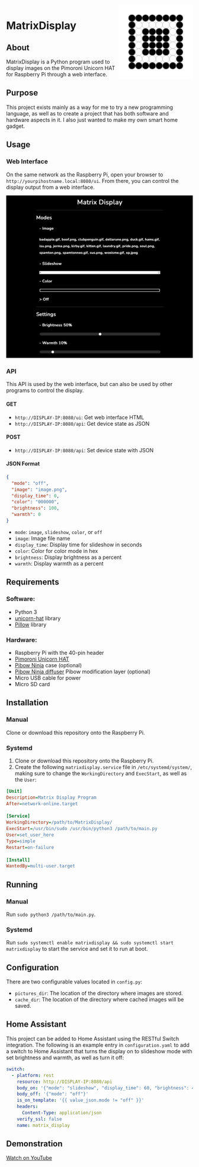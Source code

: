 <img src="img/Logo.svg" alt="Logo" title = "Logo" align="right" width="200" height="200" />


# MatrixDisplay

## About
MatrixDisplay is a Python program used to display images on the Pimoroni Unicorn HAT for Raspberry Pi through a web interface.

## Purpose
This project exists mainly as a way for me to try a new programming language, as well as to create a project that has both software and hardware aspects in it. I also just wanted to make my own smart home gadget.

## Usage
### Web Interface
On the same network as the Raspberry Pi, open your browser to `http://yourpihostname.local:8080/ui`. From there, you can control the display output from a web interface.

<div align="center" ><img src="img/webinterface.png" alt="Example Web Interface" title="Example Web Interface" /></div>

### API
This API is used by the web interface, but can also be used by other programs to control the display.

#### GET
- `http://DISPLAY-IP:8080/ui`: Get web interface HTML
- `http://DISPLAY-IP:8080/api`: Get device state as JSON

#### POST
- `http://DISPLAY-IP:8080/api`: Set device state with JSON

#### JSON Format
```json
{
  "mode": "off",
  "image": "image.png",
  "display_time": 0,
  "color": "000000",
  "brightness": 100,
  "warmth": 0
}
```
- `mode`: `image`, `slideshow`, `color`, or `off`
- `image`: Image file name
- `display_time`: Display time for slideshow in seconds
- `color`: Color for color mode in hex
- `brightness`: Display brightness as a percent
- `warmth`: Display warmth as a percent

## Requirements
### Software:
- Python 3
- [unicorn-hat](https://github.com/pimoroni/unicorn-hat) library
- [Pillow](https://pypi.org/project/Pillow/) library

### Hardware:
- Raspberry Pi with the 40-pin header
- [Pimoroni Unicorn HAT](https://shop.pimoroni.com/products/unicorn-hat)
- [Pibow Ninja](https://shop.pimoroni.com/products/pibow-for-raspberry-pi-3-b-plus?variant=2601126395914) case (optional)
- [Pibow Ninja diffuser](https://shop.pimoroni.com/products/pibow-modification-layers?variant=1047619725) Pibow modification layer (optional)
- Micro USB cable for power
- Micro SD card

## Installation
### Manual
Clone or download this repository onto the Raspberry Pi.

### Systemd
1. Clone or download this repository onto the Raspberry Pi.
2. Create the following `matrixdisplay.service` file in `/etc/systemd/system/`, making sure to change the `WorkingDirectory` and `ExecStart`, as well as the `User`:
```ini
[Unit]
Description=Matrix Display Program
After=network-online.target

[Service]
WorkingDirectory=/path/to/MatrixDisplay/
ExecStart=/usr/bin/sudo /usr/bin/python3 /path/to/main.py
User=set_user_here
Type=simple
Restart=on-failure

[Install]
WantedBy=multi-user.target
```

## Running
### Manual
Run `sudo python3 /path/to/main.py`.

### Systemd
Run `sudo systemctl enable matrixdisplay && sudo systemctl start matrixdisplay` to start the service and set it to run at boot.

## Configuration
There are two configurable values located in `config.py`:
- `pictures_dir`: The location of the directory where images are stored.
- `cache_dir`: The location of the directory where cached images will be saved.

## Home Assistant
This project can be added to Home Assistant using the RESTful Switch integration. The following is an example entry in `configuration.yaml` to add a switch to Home Assistant that turns the display on to slideshow mode with set brightness and warmth, as well as turn it off:
```yaml
switch:
  - platform: rest
    resource: http://DISPLAY-IP:8080/api
    body_on: '{"mode": "slideshow", "display_time": 60, "brightness": 40, "warmth": 20}'
    body_off: '{"mode": "off"}'
    is_on_template: '{{ value_json.mode != "off" }}'
    headers:
      Content-Type: application/json
    verify_ssl: false
    name: matrix_display
```

## Demonstration

[Watch on YouTube](https://youtu.be/zxgAzgMzVN0)
